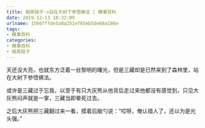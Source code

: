 ```yaml
---
title: 搞笑段子->站在大树下参悟佛法 | 糗事百科
date: 2019-12-13 18:32:09
urlname: 1566fffde5a8a251ef85eb5de68a186e
tags: 
- 糗事百科
categories:
- 糗事百科
- 搞笑段子
---
```

天还没大亮，也就东方泛着一丝黎明的曙光，但是三藏却是已然来到了森林里，站在大树下参悟佛法。

或许是三藏过于忘我，以至于有只大灰熊从他背后走过来他都没有感觉到，只见大灰熊闷声就是一掌，三藏当即晕死过去。

之后大灰熊把三藏翻过来一看，摸着后脑勺说：“哎呀，俺认错人了，还以为是光头强。”


